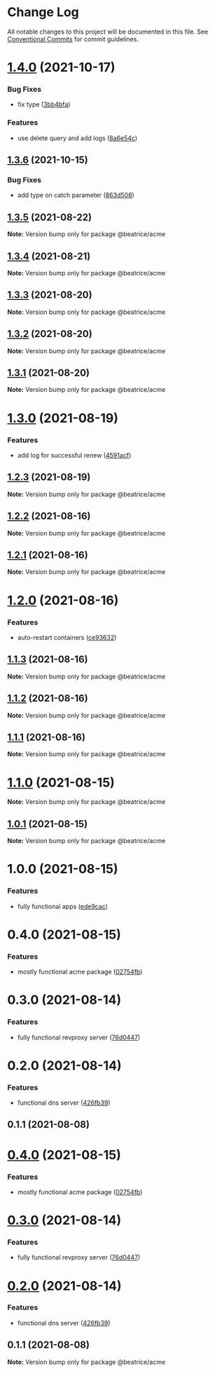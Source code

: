 # Change Log

All notable changes to this project will be documented in this file.
See [Conventional Commits](https://conventionalcommits.org) for commit guidelines.

# [1.4.0](https://github.com/eyzi/beatrice/compare/@beatrice/acme@1.3.6...@beatrice/acme@1.4.0) (2021-10-17)


### Bug Fixes

* fix type ([3bb4bfa](https://github.com/eyzi/beatrice/commit/3bb4bfad6fde302f9b4de054b8f428c02d880053))


### Features

* use delete query and add logs ([8a6e54c](https://github.com/eyzi/beatrice/commit/8a6e54c90bec237fe66ae18d3ec71e0ddc0b8eb5))





## [1.3.6](https://github.com/eyzi/beatrice/compare/@beatrice/acme@1.3.5...@beatrice/acme@1.3.6) (2021-10-15)


### Bug Fixes

* add type on catch parameter ([863d508](https://github.com/eyzi/beatrice/commit/863d508cfa735a87b40c2e862d17cd06ef6a7486))





## [1.3.5](https://github.com/eyzi/beatrice/compare/@beatrice/acme@1.3.4...@beatrice/acme@1.3.5) (2021-08-22)

**Note:** Version bump only for package @beatrice/acme





## [1.3.4](https://github.com/eyzi/beatrice/compare/@beatrice/acme@1.3.3...@beatrice/acme@1.3.4) (2021-08-21)

**Note:** Version bump only for package @beatrice/acme





## [1.3.3](https://github.com/eyzi/beatrice/compare/@beatrice/acme@1.3.2...@beatrice/acme@1.3.3) (2021-08-20)

**Note:** Version bump only for package @beatrice/acme





## [1.3.2](https://github.com/eyzi/beatrice/compare/@beatrice/acme@1.3.1...@beatrice/acme@1.3.2) (2021-08-20)

**Note:** Version bump only for package @beatrice/acme





## [1.3.1](https://github.com/eyzi/beatrice/compare/@beatrice/acme@1.3.0...@beatrice/acme@1.3.1) (2021-08-20)

**Note:** Version bump only for package @beatrice/acme





# [1.3.0](https://github.com/eyzi/beatrice/compare/@beatrice/acme@1.2.3...@beatrice/acme@1.3.0) (2021-08-19)


### Features

* add log for successful renew ([4591acf](https://github.com/eyzi/beatrice/commit/4591acfdbf91fd45ed8f6dd267c207d4c2bf6932))





## [1.2.3](https://github.com/eyzi/beatrice/compare/@beatrice/acme@1.2.2...@beatrice/acme@1.2.3) (2021-08-19)

**Note:** Version bump only for package @beatrice/acme





## [1.2.2](https://github.com/eyzi/beatrice/compare/@beatrice/acme@1.2.1...@beatrice/acme@1.2.2) (2021-08-16)

**Note:** Version bump only for package @beatrice/acme





## [1.2.1](https://github.com/eyzi/beatrice/compare/@beatrice/acme@1.2.0...@beatrice/acme@1.2.1) (2021-08-16)

**Note:** Version bump only for package @beatrice/acme





# [1.2.0](https://github.com/eyzi/beatrice/compare/@beatrice/acme@1.1.3...@beatrice/acme@1.2.0) (2021-08-16)


### Features

* auto-restart containers ([ce93632](https://github.com/eyzi/beatrice/commit/ce93632891a17775196f821e0ea856fa68fc0e20))





## [1.1.3](https://github.com/eyzi/beatrice/compare/@beatrice/acme@1.1.2...@beatrice/acme@1.1.3) (2021-08-16)

**Note:** Version bump only for package @beatrice/acme





## [1.1.2](https://github.com/eyzi/beatrice/compare/@beatrice/acme@1.1.1...@beatrice/acme@1.1.2) (2021-08-16)

**Note:** Version bump only for package @beatrice/acme





## [1.1.1](https://github.com/eyzi/beatrice/compare/@beatrice/acme@1.1.0...@beatrice/acme@1.1.1) (2021-08-16)

**Note:** Version bump only for package @beatrice/acme





# [1.1.0](https://github.com/eyzi/beatrice/compare/@beatrice/acme@1.0.1...@beatrice/acme@1.1.0) (2021-08-15)

**Note:** Version bump only for package @beatrice/acme





## [1.0.1](https://github.com/eyzi/beatrice/compare/@beatrice/acme@1.0.0...@beatrice/acme@1.0.1) (2021-08-15)

**Note:** Version bump only for package @beatrice/acme





# 1.0.0 (2021-08-15)


### Features

* fully functional apps ([ede9cac](https://github.com/eyzi/beatrice/commit/ede9cacc10ec346828ad87f019efc7c7d50ac86f))



# 0.4.0 (2021-08-15)


### Features

* mostly functional acme package ([02754fb](https://github.com/eyzi/beatrice/commit/02754fb02eb76406d8334eab7245162357b05f8a))



# 0.3.0 (2021-08-14)


### Features

* fully functional revproxy server ([76d0447](https://github.com/eyzi/beatrice/commit/76d0447ae81bf4476a033d61bf9a383d5ff62dfb))



# 0.2.0 (2021-08-14)


### Features

* functional dns server ([426fb39](https://github.com/eyzi/beatrice/commit/426fb395b30adfd51179b89bbf4d37cc03585546))



## 0.1.1 (2021-08-08)





# [0.4.0](https://github.com/eyzi/beatrice/compare/v0.3.0...v0.4.0) (2021-08-15)


### Features

* mostly functional acme package ([02754fb](https://github.com/eyzi/beatrice/commit/02754fb02eb76406d8334eab7245162357b05f8a))





# [0.3.0](https://github.com/eyzi/beatrice/compare/v0.2.0...v0.3.0) (2021-08-14)


### Features

* fully functional revproxy server ([76d0447](https://github.com/eyzi/beatrice/commit/76d0447ae81bf4476a033d61bf9a383d5ff62dfb))





# [0.2.0](https://github.com/eyzi/beatrice/compare/v0.1.1...v0.2.0) (2021-08-14)


### Features

* functional dns server ([426fb39](https://github.com/eyzi/beatrice/commit/426fb395b30adfd51179b89bbf4d37cc03585546))





## 0.1.1 (2021-08-08)

**Note:** Version bump only for package @beatrice/acme
